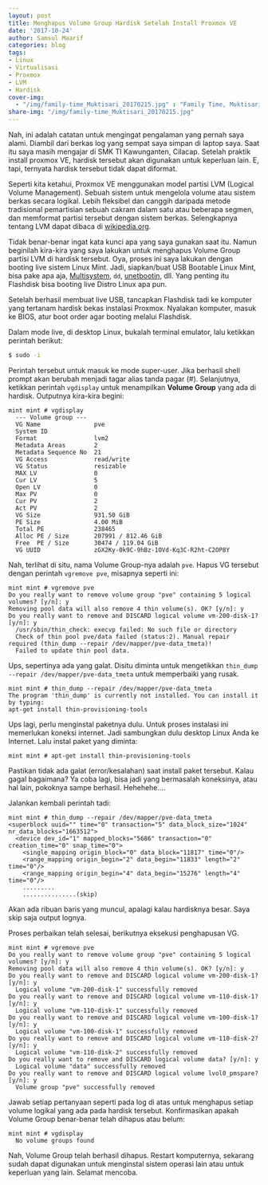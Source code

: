 ```yaml
---
layout: post
title: Menghapus Volume Group Hardisk Setelah Install Proxmox VE
date: '2017-10-24'
author: Samsul Maarif
categories: blog
tags:
- Linux
- Virtualisasi
- Proxmox
- LVM
- Hardisk
cover-img: 
  - "/img/family-time_Muktisari_20170215.jpg" : "Family Time, Muktisari, Cilacap (2017)"
share-img: "/img/family-time_Muktisari_20170215.jpg"
---
```


Nah, ini adalah catatan untuk mengingat pengalaman yang pernah saya alami. Diambil dari berkas log yang sempat saya simpan di laptop saya. Saat itu saya masih mengajar di SMK TI Kawunganten, Cilacap. Setelah praktik install proxmox VE, hardisk tersebut akan digunakan untuk keperluan lain. E, tapi, ternyata hardisk tersebut tidak dapat diformat. 

Seperti kita ketahui, Proxmox VE menggunakan model partisi LVM (Logical Volume Management). Sebuah sistem untuk mengelola volume atau sistem berkas secara logikal. Lebih fleksibel dan canggih daripada metode tradisional pemartisian sebuah cakram dalam satu atau beberapa segmen, dan memformat partisi tersebut dengan sistem berkas. Selengkapnya tentang LVM dapat dibaca di [wikipedia.org](https://en.wikipedia.org/wiki/Logical_volume_management).

Tidak benar-benar ingat kata kunci apa yang saya gunakan saat itu. Namun beginilah kira-kira yang saya lakukan untuk menghapus Volume Group partisi LVM di hardisk tersebut. Oya, proses ini saya lakukan dengan booting live sistem Linux Mint. Jadi, siapkan/buat USB Bootable Linux Mint, bisa pake apa aja, [Multisystem](http://liveusb.info/multisystem), `dd`, [unetbootin](https://www.google.co.id/search?q=unetbootin), dll. Yang penting itu Flashdisk bisa booting live Distro Linux apa pun.

Setelah berhasil membuat live USB, tancapkan Flashdisk tadi ke komputer yang tertanam hardisk bekas instalasi Proxmox. Nyalakan komputer, masuk ke BIOS, atur boot order agar booting melalui Flashdisk. 

Dalam mode live, di desktop Linux, bukalah terminal emulator, lalu ketikkan perintah berikut:

```sh
$ sudo -i
```

Perintah tersebut untuk masuk ke mode super-user. Jika berhasil shell prompt akan berubah menjadi tagar alias tanda pagar (#). Selanjutnya, ketikkan perintah `vgdisplay` untuk menampilkan **Volume Group** yang ada di hardisk. Outputnya kira-kira begini:

```
mint mint # vgdisplay
  --- Volume group ---
  VG Name               pve
  System ID             
  Format                lvm2
  Metadata Areas        2
  Metadata Sequence No  21
  VG Access             read/write
  VG Status             resizable
  MAX LV                0
  Cur LV                5
  Open LV               0
  Max PV                0
  Cur PV                2
  Act PV                2
  VG Size               931.50 GiB
  PE Size               4.00 MiB
  Total PE              238465
  Alloc PE / Size       207991 / 812.46 GiB
  Free  PE / Size       30474 / 119.04 GiB
  VG UUID               zGX2Ky-0k9C-9hBz-1OVd-Kq3C-R2ht-C2OP8Y
```

Nah, terlihat di situ, nama Volume Group-nya adalah `pve`. Hapus VG tersebut dengan perintah `vgremove pve`, misapnya seperti ini:

```
mint mint # vgremove pve
Do you really want to remove volume group "pve" containing 5 logical volumes? [y/n]: y
Removing pool data will also remove 4 thin volume(s). OK? [y/n]: y
Do you really want to remove and DISCARD logical volume vm-200-disk-1? [y/n]: y
  /usr/sbin/thin_check: execvp failed: No such file or directory
  Check of thin pool pve/data failed (status:2). Manual repair required (thin_dump --repair /dev/mapper/pve-data_tmeta)!
  Failed to update thin pool data.
```

Ups, sepertinya ada yang galat. Disitu diminta untuk mengetikkan `thin_dump --repair /dev/mapper/pve-data_tmeta` untuk memperbaiki yang rusak. 

```
mint mint # thin_dump --repair /dev/mapper/pve-data_tmeta
The program 'thin_dump' is currently not installed. You can install it by typing:
apt-get install thin-provisioning-tools
```

Ups lagi, perlu menginstal paketnya dulu. Untuk proses instalasi ini memerlukan koneksi internet. Jadi sambungkan dulu desktop Linux Anda ke Internet. Lalu instal paket yang diminta:

```
mint mint # apt-get install thin-provisioning-tools
```

Pastikan tidak ada galat (error/kesalahan) saat install paket tersebut. Kalau gagal bagaimana? Ya coba lagi, bisa jadi yang bermasalah koneksinya, atau hal lain, pokoknya sampe berhasil. Hehehehe.... 

Jalankan kembali perintah tadi:

```
mint mint # thin_dump --repair /dev/mapper/pve-data_tmeta
<superblock uuid="" time="0" transaction="5" data_block_size="1024" nr_data_blocks="1663512">
  <device dev_id="1" mapped_blocks="5686" transaction="0" creation_time="0" snap_time="0">
    <single_mapping origin_block="0" data_block="11817" time="0"/>
    <range_mapping origin_begin="2" data_begin="11833" length="2" time="0"/>
    <range_mapping origin_begin="4" data_begin="15276" length="4" time="0"/>
    .........
    ...............(skip)
```

Akan ada ribuan baris yang muncul, apalagi kalau hardisknya besar. Saya skip saja output lognya. 

Proses perbaikan telah selesai, berikutnya eksekusi penghapusan VG. 

```
mint mint # vgremove pve
Do you really want to remove volume group "pve" containing 5 logical volumes? [y/n]: y
Removing pool data will also remove 4 thin volume(s). OK? [y/n]: y
Do you really want to remove and DISCARD logical volume vm-200-disk-1? [y/n]: y
  Logical volume "vm-200-disk-1" successfully removed
Do you really want to remove and DISCARD logical volume vm-110-disk-1? [y/n]: y
  Logical volume "vm-110-disk-1" successfully removed
Do you really want to remove and DISCARD logical volume vm-100-disk-1? [y/n]: y
  Logical volume "vm-100-disk-1" successfully removed
Do you really want to remove and DISCARD logical volume vm-110-disk-2? [y/n]: y
  Logical volume "vm-110-disk-2" successfully removed
Do you really want to remove and DISCARD logical volume data? [y/n]: y
  Logical volume "data" successfully removed
Do you really want to remove and DISCARD logical volume lvol0_pmspare? [y/n]: y
  Volume group "pve" successfully removed
```

Jawab setiap pertanyaan seperti pada log di atas untuk menghapus setiap volume logikal yang ada pada hardisk tersebut. Konfirmasikan apakah Volume Group benar-benar telah dihapus atau belum:

```
mint mint # vgdisplay
  No volume groups found
```

Nah, Volume Group telah berhasil dihapus. Restart komputernya, sekarang sudah dapat digunakan untuk menginstal sistem operasi lain atau untuk keperluan yang lain. Selamat mencoba.







